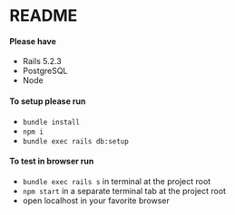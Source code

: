 # README

#### Please have 
+ Rails 5.2.3
+ PostgreSQL
+ Node

#### To setup please run
+ `bundle install`
+ `npm i`
+ `bundle exec rails db:setup`

#### To test in browser run
+ `bundle exec rails s` in terminal at the project root
+ `npm start` in a separate terminal tab at the project root
+ open localhost in your favorite browser
